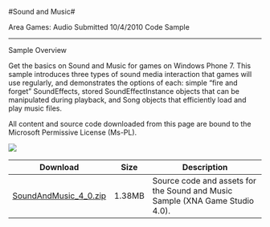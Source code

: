 #Sound and Music#

Area
Games: Audio
Submitted
10/4/2010
Code Sample

---

Sample Overview

Get the basics on Sound and Music for games on Windows Phone 7. This sample introduces three types of sound media interaction that games will use regularly, and demonstrates the options of each: simple “fire and forget” SoundEffects, stored SoundEffectInstance objects that can be manipulated during playback, and Song objects that efficiently load and play music files.


All content and source code downloaded from this page are bound to the Microsoft Permissive License (Ms-PL).

![](https://github.com/kniEngine/XNAGameStudio/blob/master/Images/musicAndSoundSample1.png)

 
Download | Size | Description
---|---|---|
[SoundAndMusic_4_0.zip](https://github.com/kniEngine/XNAGameStudio/blob/master/Samples/SoundAndMusic_4_0.zip?raw=true) | 1.38MB | Source code and assets for the Sound and Music Sample (XNA Game Studio 4.0). 